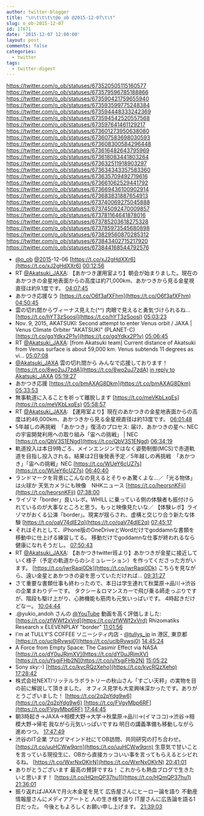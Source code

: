 ```yaml
---
author: twitter-blogger
title: "\n\t\t\t\t@o_ob @2015-12-07\t\t"
slug: o_ob-2015-12-07
id: 17671
date: '2015-12-07 12:00:00'
layout: post
comments: false
categories:
  - twitter
tags:
  - twitter-digest
---
```


https://twitter.com/o_ob/statuses/673520505115160577 https://twitter.com/o_ob/statuses/673579596785188866 https://twitter.com/o_ob/statuses/673590421759655940 https://twitter.com/o_ob/statuses/673593599775248384 https://twitter.com/o_ob/statuses/673594448333242369 https://twitter.com/o_ob/statuses/673594542520557568 https://twitter.com/o_ob/statuses/673597641461129217 https://twitter.com/o_ob/statuses/673601273950638080 https://twitter.com/o_ob/statuses/673607583698030593 https://twitter.com/o_ob/statuses/673608300584296448 https://twitter.com/o_ob/statuses/673616482643795969 https://twitter.com/o_ob/statuses/673618083441803264 https://twitter.com/o_ob/statuses/673632511918903297 https://twitter.com/o_ob/statuses/673634343357583360 https://twitter.com/o_ob/statuses/673635709492719616 https://twitter.com/o_ob/statuses/673661062529441792 https://twitter.com/o_ob/statuses/673669436100902914 https://twitter.com/o_ob/statuses/673683831887654913 https://twitter.com/o_ob/statuses/673740069275045888 https://twitter.com/o_ob/statuses/673745092470009857 https://twitter.com/o_ob/statuses/673781164641878016 https://twitter.com/o_ob/statuses/673785203618275328 https://twitter.com/o_ob/statuses/673785973545680898 https://twitter.com/o_ob/statuses/673829560870285312 https://twitter.com/o_ob/statuses/673843402715217920 https://twitter.com/o_ob/statuses/673844168544792576  

*   [@o_ob](https://twitter.com/o_ob) [@2015](https://twitter.com/2015)-12-06 [https://t.co/xJ2gHdXXr6](https://t.co/xJ2gHdXXr6) [00:12:56](https://twitter.com/o_ob/statuses/673520505115160577)
*   RT [@Akatsuki_JAXA](https://twitter.com/Akatsuki_JAXA): 【あかつき運用室より】朝会が始まりました。現在のあかつきの金星地表面からの高度は約71,000km、あかつきから見る金星視直径は約9.1度です。 [04:07:45](https://twitter.com/o_ob/statuses/673579596785188866)
*   あかつき応援なう [https://t.co/O6f3afXFhm](https://t.co/O6f3afXFhm) [04:50:45](https://twitter.com/o_ob/statuses/673590421759655940)
*   雲の切れ間からヴィーナス見えた(^^) 肉眼で見えると勇気づけられるね... [https://t.co/hYT3zSoosl](https://t.co/hYT3zSoosl) [05:03:23](https://twitter.com/o_ob/statuses/673593599775248384)
*   Nov. 9, 2015, AKATSUKI: Second attempt to enter Venus orbit / JAXA | Venus Climate Orbiter "AKATSUKI" (PLANET-C) [https://t.co/gqYdkx2P1v](https://t.co/gqYdkx2P1v) [05:06:45](https://twitter.com/o_ob/statuses/673594448333242369)
*   RT [@Akatsuki_JAXA](https://twitter.com/Akatsuki_JAXA): [from Akatsuki team] Current distance of Akatsuki from Venus surface is about 59,000 km. Venus subtends 11 degrees as vi… [05:07:08](https://twitter.com/o_ob/statuses/673594542520557568)
*   [@Akatsuki_JAXA](https://twitter.com/Akatsuki_JAXA) 雲の切れ間から みんなで応援しております！ [https://t.co/8wo2uJ7zdA](https://t.co/8wo2uJ7zdA) [in reply to Akatsuki_JAXA](https://twitter.com/Akatsuki_JAXA/statuses/673593734789857280) [05:19:27](https://twitter.com/o_ob/statuses/673597641461129217)
*   あかつき応援 [https://t.co/bmAXAG8Dkm](https://t.co/bmAXAG8Dkm) [05:33:53](https://twitter.com/o_ob/statuses/673601273950638080)
*   無事軌道に入ることを祈って離脱します [https://t.co/meVKbLxqEs](https://t.co/meVKbLxqEs) [05:58:57](https://twitter.com/o_ob/statuses/673607583698030593)
*   RT [@Akatsuki_JAXA](https://twitter.com/Akatsuki_JAXA): 【運用室より】現在のあかつきの金星地表面からの高度は約46,000km、あかつきから見る金星視直径は約13度です。 [06:01:48](https://twitter.com/o_ob/statuses/673608300584296448)
*   5年越しの再挑戦　「あかつき」復活のプロセス: 届け、あかつきの星へ: NECの宇宙開発利用への取り組み「宙への挑戦」 | NEC [https://t.co/QbV3S1ENgd](https://t.co/QbV3S1ENgd) [06:34:19](https://twitter.com/o_ob/statuses/673616482643795969)
*   軌道投入は本日9時ごろ、メインエンジンではなく姿勢制御(MCS)で赤道軌道を目指し投入される。結果は2日後発表予定／5年越しの再挑戦　「あかつき」「宙への挑戦」NEC [https://t.co/WUeY6cUZ7s](https://t.co/WUeY6cUZ7s) [06:40:40](https://twitter.com/o_ob/statuses/673618083441803264)
*   ランドマークを背景にこんなの見えるとそりゃあ驚くよな...／「光る物体」は火球か 天気カメラにも映像　NHKニュース [https://t.co/heorsnKFij](https://t.co/heorsnKFij) [07:38:00](https://twitter.com/o_ob/statuses/673632511918903297)
*   ライゾマ「border」良いレポ。WHILL に乗っている側の体験者も振付けられているのが大事なところと思う。もっと映像見たいな／ 【体験レポ】ライゾマがおくる公演「border」。現実が揺らされ、虚構と交じり合う新たな体験 [https://t.co/oaV74dIE2q](https://t.co/oaV74dIE2q) [07:45:17](https://twitter.com/o_ob/statuses/673634343357583360)
*   それはそれとして、iPhone版のOneDriveとWordだけでgoddamnな書類を移動中に仕上げる練習してる。 移動だけでgoddamnな仕事が終われるなら健康になれそうだし。 [07:50:43](https://twitter.com/o_ob/statuses/673635709492719616)
*   RT [@Akatsuki_JAXA](https://twitter.com/Akatsuki_JAXA): 【あかつきtwitter班より】あかつきが金星に接近していく様子（予定の軌道からのシミュレーション）を作ってくださった方がいます。 [https://t.co/jwrRaqi0Dk](https://t.co/jwrRaqi0Dk) こちらを見ながら、遠い金星とあかつきの姿を思っていただければ… [09:31:27](https://twitter.com/o_ob/statuses/673661062529441792)
*   さて重要な書類仕事も終わったので、本日は学生連れて秋葉原→品川→渋谷の企業まわりデーです。 タクシー＆ロマンスカーで飛び乗る師走っぷりですが、階段も駆け上がり、心肺機能も筋肉も元気いっぱいです。 4時起きだけどなー。 [10:04:44](https://twitter.com/o_ob/statuses/673669436100902914)
*   .@yukio_andoh さんの [@YouTube](https://twitter.com/YouTube) 動画を高く評価しました: [https://t.co/zfWWf2xVrd](https://t.co/zfWWf2xVrd) Rhizomatiks Research x ELEVENPLAY "border" [11:01:56](https://twitter.com/o_ob/statuses/673683831887654913)
*   I'm at TULLY'S COFFEE ソニーシティ内店 - [@tullys_jp](https://twitter.com/tullys_jp) in 港区, 東京都 [https://t.co/uclbRvwsj0](https://t.co/uclbRvwsj0) [14:45:24](https://twitter.com/o_ob/statuses/673740069275045888)
*   A Force from Empty Space: The Casimir Effect via NASA [https://t.co/dY0uJRjmXV](https://t.co/dY0uJRjmXV) [https://t.co/uYsgjFHb2N](https://t.co/uYsgjFHb2N) [15:05:22](https://twitter.com/o_ob/statuses/673745092470009857)
*   Sony sky:-) [https://t.co/kycRQzXeho](https://t.co/kycRQzXeho) [17:28:42](https://twitter.com/o_ob/statuses/673781164641878016)
*   株式会社NEXT/リッテルラボラトリーの秋山さん「すごい天秤」の実物を目の前に解説して頂きました。 オフィス見学も大変興味深かったです。ありがとうございました！ [https://t.co/2q2pYdg9w6](https://t.co/2q2pYdg9w6) [https://t.co/FVgyMbp6RF](https://t.co/FVgyMbp6RF) [17:44:45](https://twitter.com/o_ob/statuses/673785203618275328)
*   朝3時起き→JAXA→相模大野→大学→秋葉原→品川→(イマココ)→渋谷→相模大野→帰宅 我ながら元気いっぱいですね 明日の講義準備も移動しながら進めつつ。 [17:47:49](https://twitter.com/o_ob/statuses/673785973545680898)
*   渋谷のIT企業 プログマインド社にてOB訪問、共同研究の打ち合わせ。 [https://t.co/uuHCWw9qrn](https://t.co/uuHCWw9qrn) 生意気で甘いことを言っている現役生に、OBから直接カッコいい事を言ってもらえるとシビれるね。 [https://t.co/WxrNxOKlrN](https://t.co/WxrNxOKlrN) [20:41:01](https://twitter.com/o_ob/statuses/673829560870285312)
*   ありがとうございます 最高の賛辞ですね！ これからも熱血ブログで生きたいと思います！ [https://t.co/HQmQP37hu1](https://t.co/HQmQP37hu1) [21:36:01](https://twitter.com/o_ob/statuses/673843402715217920)
*   振り返ればJAXAで月火木金星を見て 広告屋さんにヒーロー論を語り 不動産情報屋さんにメディアアートと 人の生き様を語り IT屋さんに広告論を語る1日だった。 今後ともよろしくお願い申し上げます。 [21:39:03](https://twitter.com/o_ob/statuses/673844168544792576)